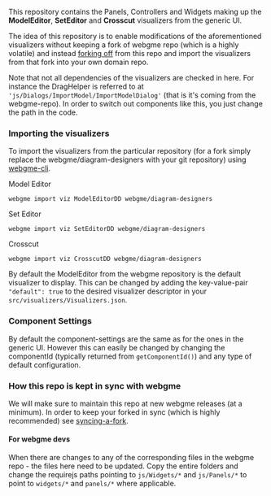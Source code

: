 This repository contains the Panels, Controllers and Widgets making up the **ModelEditor**, **SetEditor** and **Crosscut** visualizers
from the generic UI. 

The idea of this repository is to enable modifications of the aforementioned visualizers without keeping a fork
of webgme repo (which is a highly volatile) and instead [forking off](https://help.github.com/articles/fork-a-repo/) from this repo and import the visualizers from that fork into your own domain repo.

Note that not all dependencies of the visualizers are checked in here. For instance the DragHelper is referred to at 
`'js/Dialogs/ImportModel/ImportModelDialog'` (that is it's coming from the webgme-repo). In order to switch out components like this, 
you just change the path in the code.

### Importing the visualizers
To import the visualizers from the particular repository (for a fork simply replace the webgme/diagram-designers with your
git repository) using [webgme-cli](https://github.com/webgme/webgme-cli).

Model Editor
```
webgme import viz ModelEditorDD webgme/diagram-designers
```

Set Editor
```
webgme import viz SetEditorDD webgme/diagram-designers
```

Crosscut
```
webgme import viz CrosscutDD webgme/diagram-designers
```

By default the ModelEditor from the webgme repository is the default visualizer to display. This can be changed by adding
the key-value-pair `"default": true` to the desired visualizer descriptor in your `src/visualizers/Visualizers.json`.

### Component Settings
By default the component-settings are the same as for the ones in the generic UI. However this can easily be changed by
changing the componentId (typically returned from `getComponentId()`) and any type of default configuration.


### How this repo is kept in sync with webgme
We will make sure to maintain this repo at new webgme releases (at a minimum). In order to keep your forked in sync (which is highly recommended) see [syncing-a-fork](https://help.github.com/articles/syncing-a-fork/).

#### For webgme devs
When there are changes to any of the corresponding files in the webgme repo - the files here need to be updated. Copy the 
entire folders and change the requirejs paths pointing to `js/Widgets/*` and `js/Panels/*` to point to `widgets/*` and `panels/*` 
where applicable.

